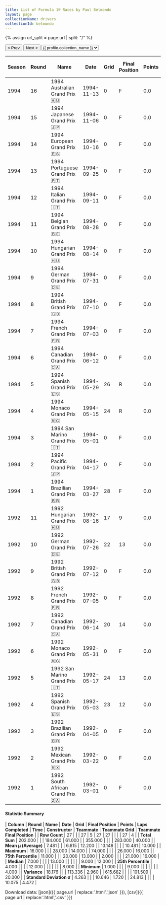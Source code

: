 ```yaml
---
title: List of Formula 1® Races by Paul Belmondo
layout: page
collectionName: drivers
collectionId: belmondo
---
```


{% assign url_split = page.url | split: "/" %}
<div id="collection-navigation">
<button onclick="selector.options[selector.selectedIndex-1].value && (window.location = selector.options[selector.selectedIndex-1].value);">&lt; Prev</button>
<button onclick="selector.options[selector.selectedIndex+1].value && (window.location = selector.options[selector.selectedIndex+1].value);">Next &gt;</button>
<select id="selector" onchange="this.options[this.selectedIndex].value && (window.location = this.options[this.selectedIndex].value);">
  {% for collectionId in site.data[page.collectionName].refs %}
    {% if collectionId == page.collectionId %}
      {% assign selected = "selected" %}
    {% else %}
      {% assign selected = "" %}
    {% endif %}
    {% assign profile = site.data[page.collectionName][collectionId].profile %}
    <option value="/f1/{{ page.collectionName }}/{{ collectionId }}/{{ url_split[4] }}" {{ selected }}>{{ profile.collection_name }}</option>
  {% endfor %}
</select>
</div>

| Season | Round | Name | Date | Grid | Final Position | Points | Laps Completed | Time | Constructor | Teammate | Teammate Grid | Teammate Final Position |
|--|--|--|--|--|--|--|--|--|--|--|--|--|
| 1994 | 16 | 1994 Australian Grand Prix 🇦🇺 | 1994-11-13 | 0 | F | 0.0 | 0 |   | Pacific 🇬🇧 | [Bertrand Gachot 🇧🇪](/f1/drivers/gachot) | 0 | F |
| 1994 | 15 | 1994 Japanese Grand Prix 🇯🇵 | 1994-11-06 | 0 | F | 0.0 | 0 |   | Pacific 🇬🇧 | [Bertrand Gachot 🇧🇪](/f1/drivers/gachot) | 0 | F |
| 1994 | 14 | 1994 European Grand Prix 🇪🇸 | 1994-10-16 | 0 | F | 0.0 | 0 |   | Pacific 🇬🇧 | [Bertrand Gachot 🇧🇪](/f1/drivers/gachot) | 0 | F |
| 1994 | 13 | 1994 Portuguese Grand Prix 🇵🇹 | 1994-09-25 | 0 | F | 0.0 | 0 |   | Pacific 🇬🇧 | [Bertrand Gachot 🇧🇪](/f1/drivers/gachot) | 0 | F |
| 1994 | 12 | 1994 Italian Grand Prix 🇮🇹 | 1994-09-11 | 0 | F | 0.0 | 0 |   | Pacific 🇬🇧 | [Bertrand Gachot 🇧🇪](/f1/drivers/gachot) | 0 | F |
| 1994 | 11 | 1994 Belgian Grand Prix 🇧🇪 | 1994-08-28 | 0 | F | 0.0 | 0 |   | Pacific 🇬🇧 | [Bertrand Gachot 🇧🇪](/f1/drivers/gachot) | 0 | F |
| 1994 | 10 | 1994 Hungarian Grand Prix 🇭🇺 | 1994-08-14 | 0 | F | 0.0 | 0 |   | Pacific 🇬🇧 | [Bertrand Gachot 🇧🇪](/f1/drivers/gachot) | 0 | F |
| 1994 | 9 | 1994 German Grand Prix 🇩🇪 | 1994-07-31 | 0 | F | 0.0 | 0 |   | Pacific 🇬🇧 | [Bertrand Gachot 🇧🇪](/f1/drivers/gachot) | 0 | F |
| 1994 | 8 | 1994 British Grand Prix 🇬🇧 | 1994-07-10 | 0 | F | 0.0 | 0 |   | Pacific 🇬🇧 | [Bertrand Gachot 🇧🇪](/f1/drivers/gachot) | 0 | F |
| 1994 | 7 | 1994 French Grand Prix 🇫🇷 | 1994-07-03 | 0 | F | 0.0 | 0 |   | Pacific 🇬🇧 | [Bertrand Gachot 🇧🇪](/f1/drivers/gachot) | 0 | F |
| 1994 | 6 | 1994 Canadian Grand Prix 🇨🇦 | 1994-06-12 | 0 | F | 0.0 | 0 |   | Pacific 🇬🇧 | [Bertrand Gachot 🇧🇪](/f1/drivers/gachot) | 26 | R |
| 1994 | 5 | 1994 Spanish Grand Prix 🇪🇸 | 1994-05-29 | 26 | R | 0.0 | 2 |   | Pacific 🇬🇧 | [Bertrand Gachot 🇧🇪](/f1/drivers/gachot) | 25 | R |
| 1994 | 4 | 1994 Monaco Grand Prix 🇲🇨 | 1994-05-15 | 24 | R | 0.0 | 53 |   | Pacific 🇬🇧 | [Bertrand Gachot 🇧🇪](/f1/drivers/gachot) | 23 | R |
| 1994 | 3 | 1994 San Marino Grand Prix 🇮🇹 | 1994-05-01 | 0 | F | 0.0 | 0 |   | Pacific 🇬🇧 | [Bertrand Gachot 🇧🇪](/f1/drivers/gachot) | 25 | R |
| 1994 | 2 | 1994 Pacific Grand Prix 🇯🇵 | 1994-04-17 | 0 | F | 0.0 | 0 |   | Pacific 🇬🇧 | [Bertrand Gachot 🇧🇪](/f1/drivers/gachot) | 0 | F |
| 1994 | 1 | 1994 Brazilian Grand Prix 🇧🇷 | 1994-03-27 | 28 | F | 0.0 | 0 |   | Pacific 🇬🇧 | [Bertrand Gachot 🇧🇪](/f1/drivers/gachot) | 25 | R |
| 1992 | 11 | 1992 Hungarian Grand Prix 🇭🇺 | 1992-08-16 | 17 | 9 | 0.0 | 74 |   | March 🇬🇧 | [Karl Wendlinger 🇦🇹](/f1/drivers/wendlinger) | 23 | R |
| 1992 | 10 | 1992 German Grand Prix 🇩🇪 | 1992-07-26 | 22 | 13 | 0.0 | 44 |   | March 🇬🇧 | [Karl Wendlinger 🇦🇹](/f1/drivers/wendlinger) | 10 | 16 |
| 1992 | 9 | 1992 British Grand Prix 🇬🇧 | 1992-07-12 | 0 | F | 0.0 | 0 |   | March 🇬🇧 | [Karl Wendlinger 🇦🇹](/f1/drivers/wendlinger) | 21 | R |
| 1992 | 8 | 1992 French Grand Prix 🇫🇷 | 1992-07-05 | 0 | F | 0.0 | 0 |   | March 🇬🇧 | [Karl Wendlinger 🇦🇹](/f1/drivers/wendlinger) | 21 | R |
| 1992 | 7 | 1992 Canadian Grand Prix 🇨🇦 | 1992-06-14 | 20 | 14 | 0.0 | 64 |   | March 🇬🇧 | [Karl Wendlinger 🇦🇹](/f1/drivers/wendlinger) | 12 | 4 |
| 1992 | 6 | 1992 Monaco Grand Prix 🇲🇨 | 1992-05-31 | 0 | F | 0.0 | 0 |   | March 🇬🇧 | [Karl Wendlinger 🇦🇹](/f1/drivers/wendlinger) | 16 | R |
| 1992 | 5 | 1992 San Marino Grand Prix 🇮🇹 | 1992-05-17 | 24 | 13 | 0.0 | 57 |   | March 🇬🇧 | [Karl Wendlinger 🇦🇹](/f1/drivers/wendlinger) | 12 | 12 |
| 1992 | 4 | 1992 Spanish Grand Prix 🇪🇸 | 1992-05-03 | 23 | 12 | 0.0 | 61 |   | March 🇬🇧 | [Karl Wendlinger 🇦🇹](/f1/drivers/wendlinger) | 9 | 8 |
| 1992 | 3 | 1992 Brazilian Grand Prix 🇧🇷 | 1992-04-05 | 0 | F | 0.0 | 0 |   | March 🇬🇧 | [Karl Wendlinger 🇦🇹](/f1/drivers/wendlinger) | 9 | R |
| 1992 | 2 | 1992 Mexican Grand Prix 🇲🇽 | 1992-03-22 | 0 | F | 0.0 | 0 |   | March 🇬🇧 | [Karl Wendlinger 🇦🇹](/f1/drivers/wendlinger) | 19 | R |
| 1992 | 1 | 1992 South African Grand Prix 🇿🇦 | 1992-03-01 | 0 | F | 0.0 | 0 |   | March 🇬🇧 | [Karl Wendlinger 🇦🇹](/f1/drivers/wendlinger) | 7 | R |

#### Statistic Summary

| **Column** | **Round** | **Name** | **Date** | **Grid** | **Final Position** | **Points** | **Laps Completed** | **Time** | **Constructor** | **Teammate** | **Teammate Grid** | **Teammate Final Position** |
| **Row Count** | 27 |  |  | 27 | 5 | 27 | 27 |  |  |  | 27 | 4 |
| **Total Sum** | 202.000 |  |  | 184.000 | 61.000 |  | 355.000 |  |  |  | 283.000 | 40.000 |
| **Mean μ (Average)** | 7.481 |  |  | 6.815 | 12.200 |  | 13.148 |  |  |  | 10.481 | 10.000 |
| **Maximum** | 16.000 |  |  | 28.000 | 14.000 |  | 74.000 |  |  |  | 26.000 | 16.000 |
| **75th Percentile** | 11.000 |  |  | 20.000 | 13.000 |  | 2.000 |  |  |  | 21.000 | 16.000 |
| **Median** | 7.000 |  |  |  | 13.000 |  |  |  |  |  | 9.000 | 12.000 |
| **25th Percentile** | 4.000 |  |  |  | 12.000 |  |  |  |  |  |  | 8.000 |
| **Minimum** | 1.000 |  |  |  | 9.000 |  |  |  |  |  |  | 4.000 |
| **Variance** | 18.176 |  |  | 113.336 | 2.960 |  | 615.682 |  |  |  | 101.509 | 20.000 |
| **Standard Deviation σ** | 4.263 |  |  | 10.646 | 1.720 |  | 24.813 |  |  |  | 10.075 | 4.472 |

Download data: [json]({{ page.url | replace:'.html','.json' }}), [csv]({{ page.url | replace:'.html','.csv' }})
